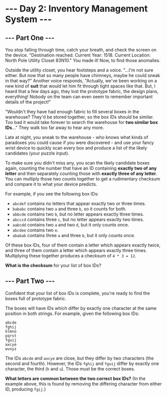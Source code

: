 # --- Day 2: Inventory Management System ---

## --- Part One ---

You stop falling through time, catch your breath, and check the screen on the device. "Destination reached. Current
Year: 1518. Current Location: North Pole Utility Closet 83N10." You made it! Now, to find those anomalies.

Outside the utility closet, you hear footsteps and a voice. "...I'm not sure either. But now that so many people have
chimneys, maybe he could sneak in that way?" Another voice responds, "Actually, we've been working on a new kind of
**suit** that would let him fit through tight spaces like that. But, I heard that a few days ago, they lost the
prototype fabric, the design plans, everything! Nobody on the team can even seem to remember important details of the
project!"

"Wouldn't they have had enough fabric to fill several boxes in the warehouse? They'd be stored together, so the box IDs
should be similar. Too bad it would take forever to search the warehouse for **two similar box IDs**..." They walk too
far away to hear any more.

Late at night, you sneak to the warehouse - who knows what kinds of paradoxes you could cause if you were discovered -
and use your fancy wrist device to quickly scan every box and produce a list of the likely candidates (your puzzle
input).

To make sure you didn't miss any, you scan the likely candidate boxes again, counting the number that have an ID
containing **exactly two of any letter** and then separately counting those with **exactly three of any letter**. You
can multiply those two counts together to get a rudimentary checksum and compare it to what your device predicts.

For example, if you see the following box IDs:

- `abcdef` contains no letters that appear exactly two or three times.
- `bababc` contains two `a` and three `b`, so it counts for both.
- `abbcde` contains two `b`, but no letter appears exactly three times.
- `abcccd` contains three `c`, but no letter appears exactly two times.
- `aabcdd` contains two `a` and two `d`, but it only counts once.
- `abcdee` contains two `e`.
- `ababab` contains three `a` and three `b`, but it only counts once.

Of these box IDs, four of them contain a letter which appears exactly twice, and three of them contain a letter which
appears exactly three times. Multiplying these together produces a checksum of `4 * 3 = 12`.

**What is the checksum** for your list of box IDs?

## --- Part Two ---

Confident that your list of box IDs is complete, you're ready to find the boxes full of prototype fabric.

The boxes will have IDs which differ by exactly one character at the same position in both strings. For example, given
the following box IDs:

```
abcde
fghij
klmno
pqrst
fguij
axcye
wvxyz
```

The IDs `abcde` and `axcye` are close, but they differ by two characters (the second and fourth). However, the
IDs `fghij` and `fguij` differ by exactly one character, the third (`h` and `u`). Those must be the correct boxes.

**What letters are common between the two correct box IDs?** (In the example above, this is found by removing the
differing character from either ID, producing `fgij`.)